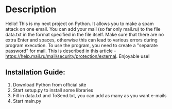 # Description
Hello! This is my next project on Python. It allows you to make a spam attack on one email. 
You can add your mail (so far only mail.ru) to the file data.txt in the format specified in the file itself.
Make sure that there are no extra Enter and spaces, otherwise this can lead to various errors during program execution. 
To use the program, you need to create a "separate password" for mail. This is described in this article - https://help.mail.ru/mail/security/protection/external.
Enjoyable use!
## Installation Guide:
1) Download Python from official site
2) Start setup.py to install some libraries
3) Fill in data.txt and ToSend.txt, you can add as many as you want e-mails
4) Start main.py
